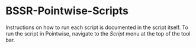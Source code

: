 # BSSR-Pointwise-Scripts

Instructions on how to run each script is documented in the script itself. To run the script in Pointwise, navigate to the _Script_ menu at the top of the tool bar.
